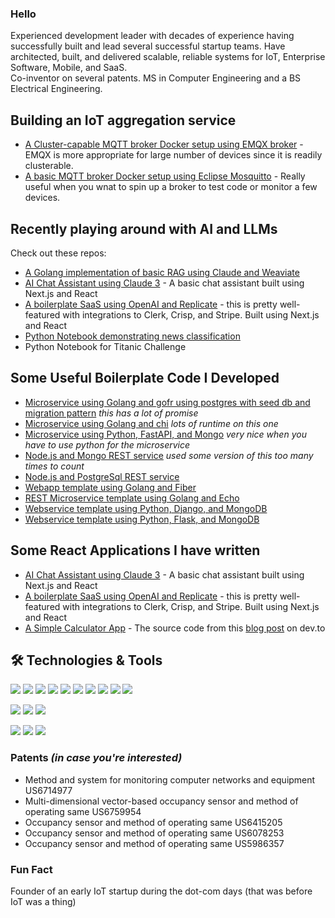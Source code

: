 ### Hello

Experienced development leader with decades of experience having successfully built and lead several successful startup teams. 
Have architected, built, and delivered scalable, reliable systems for IoT, Enterprise Software, Mobile, and SaaS.  
Co-inventor on several patents. MS in Computer Engineering and a BS Electrical Engineering.

## Building an IoT aggregation service

- [A Cluster-capable MQTT broker Docker setup using EMQX broker](https://github.com/johnscode/emqxmqtt) - EMQX is more appropriate for large number of devices since it is readily clusterable.
- [A basic MQTT broker Docker setup using Eclipse Mosquitto](https://github.com/johnscode/mqtt) - Really useful when you wnat to spin up a broker to test code or monitor a few devices.


## Recently playing around with AI and LLMs 

Check out these repos:
- [A Golang implementation of basic RAG using Claude and Weaviate](https://github.com/johnscode/go-rag-simple) 
- [AI Chat Assistant using Claude 3](https://github.com/johnscode/claudius-saas) - A basic chat assistant built using Next.js and React
- [A boilerplate SaaS using OpenAI and Replicate](https://github.com/johnscode/next14-ai-saas) - this is pretty well-featured with integrations to Clerk, Crisp, and Stripe. Built  using Next.js and React
- [Python Notebook demonstrating news classification](https://github.com/johnscode/py-news-classification)
- Python Notebook for Titanic Challenge


## Some Useful Boilerplate Code I Developed
- [Microservice using Golang and gofr using postgres with seed db and migration pattern](https://github.com/johnscode/go-gofr-template) *this has a lot of promise*
- [Microservice using Golang and chi](https://github.com/johnscode/go-chi-microservice-template) *lots of runtime on this one*
- [Microservice using Python, FastAPI, and Mongo](https://github.com/johnscode/py-fastapi-mongo) *very nice when you have to use python for the microservice*
- [Node.js and Mongo REST service](https://github.com/johnscode/node-mongo-template) *used some version of this too many times to count*
- [Node.js and PostgreSql REST service](https://github.com/johnscode/node-postgres-template) 
- [Webapp template using Golang and Fiber](https://github.com/johnscode/go-fiber-template)
- [REST Microservice template using Golang and Echo](https://github.com/johnscode/go-echo-template)
- [Webservice template using Python, Django, and MongoDB](https://github.com/johnscode/py-django-mongo)
- [Webservice template using Python, Flask, and MongoDB](https://github.com/johnscode/py-flask-mongo)

## Some React Applications I have written
- [AI Chat Assistant using Claude 3](https://github.com/johnscode/claudius-saas) - A basic chat assistant built using Next.js and React
- [A boilerplate SaaS using OpenAI and Replicate](https://github.com/johnscode/next14-ai-saas) - this is pretty well-featured with integrations to Clerk, Crisp, and Stripe. Built  using Next.js and React
- [A Simple Calculator App](https://github.com/johnscode/react-calculator) - The source code from this [blog post](https://dev.to/johnscode/creating-a-calculator-app-using-reactnext-4j4n) on dev.to


## 🛠️ Technologies & Tools
![](https://img.shields.io/badge/Code-Golang-informational?style=flat&color=informational&logo=go)
![](https://img.shields.io/badge/Code-Ruby-informational?style=flat&color=informational&logo=ruby)
![](https://img.shields.io/badge/Code-Node-informational?style=flat&color=informational&logo=node.js)
![](https://img.shields.io/badge/Code-Python-informational?style=flat&color=informational&logo=python)
![](https://img.shields.io/badge/Code-Express-blue?style=flat&logo=express)
![](https://img.shields.io/badge/Code-React-informational?style=flat&color=informational&logo=react)
![](https://img.shields.io/badge/Code-TypeScript-informational?style=flat&color=informational&logo=typescript)
![](https://img.shields.io/badge/Code-Swift-informational?style=flat&color=orange&logo=swift)
![](https://img.shields.io/badge/Code-ObjectiveC-informational?style=flat&color=orange&logo=objectivec)
![](https://img.shields.io/badge/Code-Java-informational?style=flat&color=orange&logo=java)

![](https://img.shields.io/badge/Tool-MongoDB-informational?style=flat&color=warning&logo=mongodb)
![](https://img.shields.io/badge/Tool-MySQL-informational?style=flat&color=warning&logo=mysql)
![](https://img.shields.io/badge/Tool-PostGres-informational?style=flat&color=warning&logo=postgres)

![](https://img.shields.io/badge/Tool-Jira-blue?style=flat&color=warning&logo=jira)
![](https://img.shields.io/badge/Tool-AWS-informational?style=flat&color=warning&logo=amazon)
![](https://img.shields.io/badge/Tool-Git-informational?style=flat&color=warning&logo=git)

### Patents _(in case you're interested)_
- Method and system for monitoring computer networks and equipment US6714977
- Multi-dimensional vector-based occupancy sensor and method of operating same US6759954
- Occupancy sensor and method of operating same US6415205
- Occupancy sensor and method of operating same US6078253
- Occupancy sensor and method of operating same US5986357

### Fun Fact
Founder of an early IoT startup during the dot-com days (that was before IoT was a thing)

